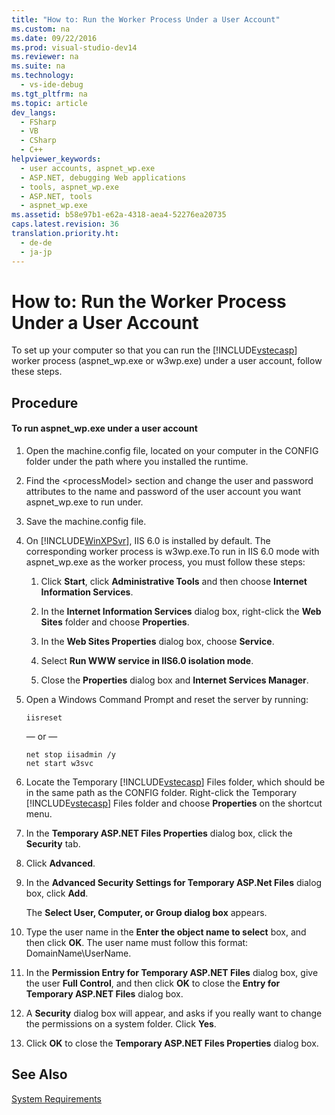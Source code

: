 ```yaml
---
title: "How to: Run the Worker Process Under a User Account"
ms.custom: na
ms.date: 09/22/2016
ms.prod: visual-studio-dev14
ms.reviewer: na
ms.suite: na
ms.technology: 
  - vs-ide-debug
ms.tgt_pltfrm: na
ms.topic: article
dev_langs: 
  - FSharp
  - VB
  - CSharp
  - C++
helpviewer_keywords: 
  - user accounts, aspnet_wp.exe
  - ASP.NET, debugging Web applications
  - tools, aspnet_wp.exe
  - ASP.NET, tools
  - aspnet_wp.exe
ms.assetid: b58e97b1-e62a-4318-aea4-52276ea20735
caps.latest.revision: 36
translation.priority.ht: 
  - de-de
  - ja-jp
---
```

# How to: Run the Worker Process Under a User Account
To set up your computer so that you can run the [!INCLUDE[vstecasp](../vs140/includes/vstecasp_md.md)] worker process (aspnet_wp.exe or w3wp.exe) under a user account, follow these steps.  
  
## Procedure  
  
#### To run aspnet_wp.exe under a user account  
  
1.  Open the machine.config file, located on your computer in the CONFIG folder under the path where you installed the runtime.  
  
2.  Find the <processModel\> section and change the user and password attributes to the name and password of the user account you want aspnet_wp.exe to run under.  
  
3.  Save the machine.config file.  
  
4.  On [!INCLUDE[WinXPSvr](../vs140/includes/winxpsvr_md.md)], IIS 6.0 is installed by default. The corresponding worker process is w3wp.exe.To run in IIS 6.0 mode with aspnet_wp.exe as the worker process, you must follow these steps:  
  
    1.  Click **Start**, click **Administrative Tools** and then choose **Internet Information Services**.  
  
    2.  In the **Internet Information Services** dialog box, right-click the **Web Sites** folder and choose **Properties**.  
  
    3.  In the **Web Sites Properties** dialog box, choose **Service**.  
  
    4.  Select **Run WWW service in IIS6.0 isolation mode**.  
  
    5.  Close the **Properties** dialog box and **Internet Services Manager**.  
  
5.  Open a Windows Command Prompt and reset the server by running:  
  
    ```  
    iisreset  
    ```  
  
     — or —  
  
    ```  
    net stop iisadmin /y  
    net start w3svc  
    ```  
  
6.  Locate the Temporary [!INCLUDE[vstecasp](../vs140/includes/vstecasp_md.md)] Files folder, which should be in the same path as the CONFIG folder. Right-click the Temporary [!INCLUDE[vstecasp](../vs140/includes/vstecasp_md.md)] Files folder and choose **Properties** on the shortcut menu.  
  
7.  In the **Temporary ASP.NET Files Properties** dialog box, click the **Security** tab.  
  
8.  Click **Advanced**.  
  
9. In the **Advanced Security Settings for Temporary ASP.Net Files** dialog box, click **Add**.  
  
     The **Select User, Computer, or Group dialog box** appears.  
  
10. Type the user name in the **Enter the object name to select** box, and then click **OK**. The user name must follow this format: DomainName\UserName.  
  
11. In the **Permission Entry for Temporary ASP.NET Files** dialog box, give the user **Full Control**, and then click **OK** to close the **Entry for Temporary ASP.NET Files** dialog box.  
  
12. A **Security** dialog box will appear, and asks if you really want to change the permissions on a system folder. Click **Yes**.  
  
13. Click **OK** to close the **Temporary ASP.NET Files Properties** dialog box.  
  
## See Also  
 [System Requirements](../vs140/asp.net-debugging--system-requirements.md)